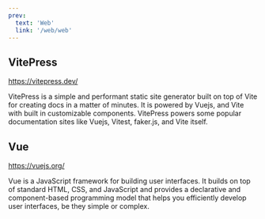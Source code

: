 ```yaml
---
prev:
  text: 'Web'
  link: '/web/web'
---
```

## VitePress

https://vitepress.dev/

VitePress is a simple and performant static site generator built on top of Vite for creating docs in a matter of minutes. It is powered by Vuejs, and Vite with built in customizable components. VitePress powers some popular documentation sites like Vuejs, Vitest, faker.js, and Vite itself.

## Vue

https://vuejs.org/

Vue is a JavaScript framework for building user interfaces. It builds on top of standard HTML, CSS, and JavaScript and provides a declarative and component-based programming model that helps you efficiently develop user interfaces, be they simple or complex.
